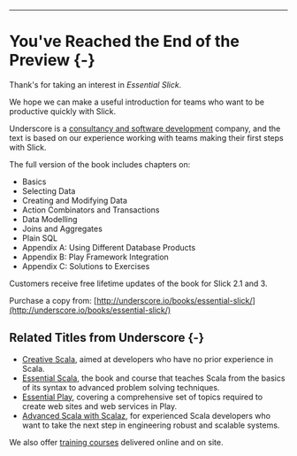 
---

# You've Reached the End of the Preview {-}

Thank's for taking an interest in  _Essential Slick_.  

We hope we can make a useful introduction for teams who want to be productive quickly with Slick.

Underscore is a [consultancy and software development](http://underscore.io/consulting/) company,
and the text is based on our experience working with teams making their first steps with Slick.

The full version of the book includes chapters on:

- Basics
- Selecting Data
- Creating and Modifying Data
- Action Combinators and Transactions
- Data Modelling
- Joins and Aggregates
- Plain SQL
- Appendix A: Using Different Database Products
- Appendix B: Play Framework Integration
- Appendix C: Solutions to Exercises

Customers receive free lifetime updates of the book for Slick 2.1 and 3.

Purchase a copy from: [http://underscore.io/books/essential-slick/](http://underscore.io/books/essential-slick/)

## Related Titles from Underscore {-}

- [Creative Scala](http://underscore.io/books/creative-scala/), aimed at developers who have no prior experience in Scala.
- [Essential Scala](http://underscore.io/books/essential-scala/), the book and course that teaches Scala from the basics of its syntax to advanced problem solving techniques.
- [Essential Play](http://underscore.io/books/essential-play/), covering a comprehensive set of topics required to create web sites and web services in Play.
- [Advanced Scala with Scalaz](http://underscore.io/books/advanced-scala-scalaz/), for experienced Scala developers who want to take the next step in engineering robust and scalable systems.

We also offer [training courses](http://underscore.io/training/) delivered online and on site.

